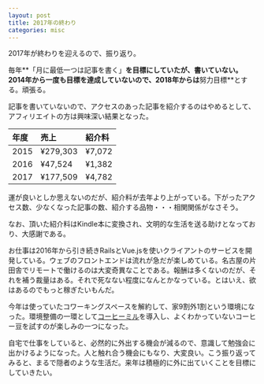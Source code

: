 ```yaml
---
layout: post
title: 2017年の終わり
categories: misc
---
```

2017年が終わりを迎えるので、振り返り。

毎年**「月に最低一つは記事を書く」**を目標にしていたが、書いていない。2014年から一度も目標を達成していないので、2018年からは**努力目標**とする。頑張る。

記事を書いていないので、アクセスのあった記事を紹介するのはやめるとして、アフィリエイトの方は興味深い結果となった。

|年度|売上|紹介料|
|:-----|:-----|:-----|
|2015|¥279,303|¥7,072|
|2016|¥47,524|¥1,382|
|2017|¥177,509|¥4,782|

運が良いとしか思えないのだが、紹介料が去年より上がっている。下がったアクセス数、少なくなった記事の数、紹介する品物・・・相関関係がなさそう。

なお、頂いた紹介料はKindle本に変換され、文明的な生活を送る助けとなっており、大感謝である。

お仕事は2016年から引き続きRailsとVue.jsを使いクライアントのサービスを開発している。ウェブのフロントエンドは流れが急だが楽しめている。名古屋の片田舎でリモートで働けるのは大変奇異なことである。報酬は多くないのだが、それを補う裁量はある。それで死なない程度になんとかなっている。とはいえ、欲はあるのでもっと稼ぎたいもんだ。

今年は使っていたコワーキングスペースを解約して、家9割外1割という環境になった。環境整備の一環として[コーヒーミル](http://www.amazon.co.jp/exec/obidos/ASIN/B0071FOEZY/count_0-22)を導入し、よくわかっていないコーヒー豆を試すのが楽しみの一つになった。

自宅で仕事をしていると、必然的に外出する機会が減るので、意識して勉強会に出かけるようになった。人と触れ合う機会にもなり、大変良い。こう振り返ってみると、まるで隠者のような生活だ。来年は積極的に外に出ていくことを目標にしていきたい。
